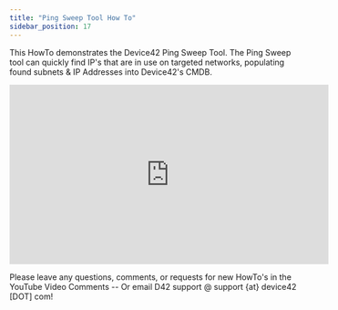 ```yaml
---
title: "Ping Sweep Tool How To"
sidebar_position: 17
---
```


This HowTo demonstrates the Device42 Ping Sweep Tool. The Ping Sweep tool can quickly find IP's that are in use on targeted networks, populating found subnets & IP Addresses into Device42's CMDB.

<iframe width="560" height="315" src="https://www.youtube.com/embed/CSPSTvwfMrI" frameborder="0" allow="autoplay; encrypted-media" allowfullscreen></iframe>

Please leave any questions, comments, or requests for new HowTo's in the YouTube Video Comments -- Or email D42 support @ support {at} device42 \[DOT\] com!
